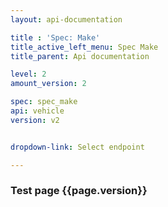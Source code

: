 ```yaml
---
layout: api-documentation

title : 'Spec: Make'
title_active_left_menu: Spec Make
title_parent: Api documentation

level: 2
amount_version: 2

spec: spec_make
api: vehicle
version: v2


dropdown-link: Select endpoint

---
```



### Test page {{page.version}}


